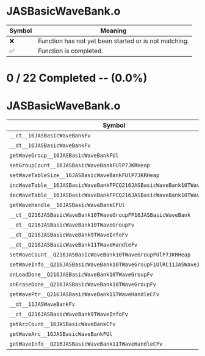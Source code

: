# JASBasicWaveBank.o
| Symbol | Meaning 
| ------------- | ------------- 
| :x: | Function has not yet been started or is not matching. 
| :white_check_mark: | Function is completed. 


# 0 / 22 Completed -- (0.0%)
# JASBasicWaveBank.o
| Symbol | Decompiled? |
| ------------- | ------------- |
| `__ct__16JASBasicWaveBankFv` | :x: |
| `__dt__16JASBasicWaveBankFv` | :x: |
| `getWaveGroup__16JASBasicWaveBankFUl` | :x: |
| `setGroupCount__16JASBasicWaveBankFUlP7JKRHeap` | :x: |
| `setWaveTableSize__16JASBasicWaveBankFUlP7JKRHeap` | :x: |
| `incWaveTable__16JASBasicWaveBankFPCQ216JASBasicWaveBank10TWaveGroup` | :x: |
| `decWaveTable__16JASBasicWaveBankFPCQ216JASBasicWaveBank10TWaveGroup` | :x: |
| `getWaveHandle__16JASBasicWaveBankCFUl` | :x: |
| `__ct__Q216JASBasicWaveBank10TWaveGroupFP16JASBasicWaveBank` | :x: |
| `__dt__Q216JASBasicWaveBank10TWaveGroupFv` | :x: |
| `__dt__Q216JASBasicWaveBank9TWaveInfoFv` | :x: |
| `__dt__Q216JASBasicWaveBank11TWaveHandleFv` | :x: |
| `setWaveCount__Q216JASBasicWaveBank10TWaveGroupFUlP7JKRHeap` | :x: |
| `setWaveInfo__Q216JASBasicWaveBank10TWaveGroupFiUlRC11JASWaveInfo` | :x: |
| `onLoadDone__Q216JASBasicWaveBank10TWaveGroupFv` | :x: |
| `onEraseDone__Q216JASBasicWaveBank10TWaveGroupFv` | :x: |
| `getWavePtr__Q216JASBasicWaveBank11TWaveHandleCFv` | :x: |
| `__dt__11JASWaveBankFv` | :x: |
| `__ct__Q216JASBasicWaveBank9TWaveInfoFv` | :x: |
| `getArcCount__16JASBasicWaveBankCFv` | :x: |
| `getWaveArc__16JASBasicWaveBankFUl` | :x: |
| `getWaveInfo__Q216JASBasicWaveBank11TWaveHandleCFv` | :x: |
